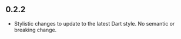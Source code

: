 ## 0.2.2

* Stylistic changes to update to the latest Dart style. No semantic or breaking
  change.
